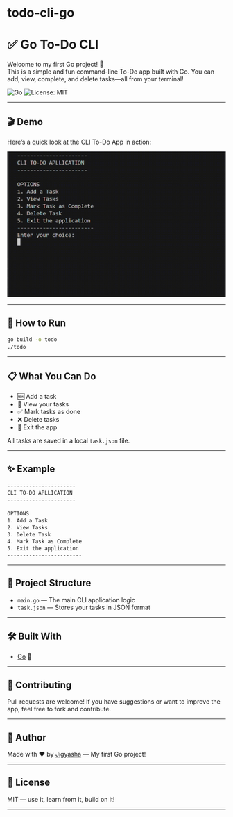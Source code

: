 # todo-cli-go

# ✅ Go To-Do CLI

Welcome to my first Go project! 🎉  
This is a simple and fun command-line To-Do app built with Go. You can add, view, complete, and delete tasks—all from your terminal!

![Go](https://img.shields.io/badge/Made%20with-Go-blue)
![License: MIT](https://img.shields.io/badge/License-MIT-yellow.svg)

---


## 🎬 Demo

Here’s a quick look at the CLI To-Do App in action:

![CLI To-Do App Demo](demo.gif)

---

## 🚀 How to Run

```bash
go build -o todo
./todo
```

---

## 📋 What You Can Do

- 🆕 Add a task
- 📜 View your tasks
- ✅ Mark tasks as done
- ❌ Delete tasks
- 👋 Exit the app

All tasks are saved in a local `task.json` file.

---

## ✨ Example

```text
----------------------
CLI TO-DO APLLICATION
----------------------

OPTIONS
1. Add a Task
2. View Tasks
3. Delete Task
4. Mark Task as Complete
5. Exit the application
------------------------
```

---

## 📁 Project Structure

- `main.go` — The main CLI application logic
- `task.json` — Stores your tasks in JSON format

---


## 🛠 Built With

- [Go](https://golang.org) 💙

---

## 🤝 Contributing

Pull requests are welcome! If you have suggestions or want to improve the app, feel free to fork and contribute.

---

## 🙌 Author

Made with ❤️ by [Jigyasha](https://github.com/jigyasha-rjb) — My first Go project!

---

## 📄 License

MIT — use it, learn from it, build on it!

---

